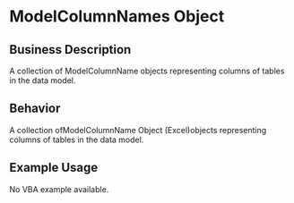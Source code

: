 # ModelColumnNames Object

## Business Description
A collection of ModelColumnName objects representing columns of tables in the data model.

## Behavior
A collection ofModelColumnName Object (Excel)objects representing columns of tables in the data model.

## Example Usage
No VBA example available.